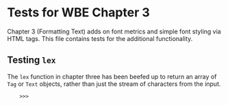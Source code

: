 Tests for WBE Chapter 3
=======================

Chapter 3 (Formatting Text) adds on font metrics and simple font styling via
HTML tags. This file contains tests for the additional functionality.

Testing `lex`
-------------

The `lex` function in chapter three has been beefed up to return an array
of `Tag` or `Text` objects, rather than just the stream of characters from the
input.

		>>> 
